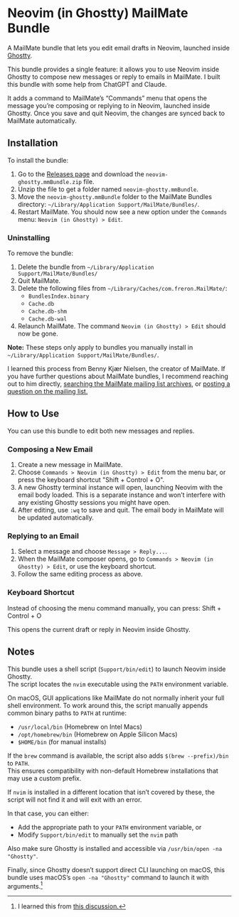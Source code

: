 # Neovim (in Ghostty) MailMate Bundle

A MailMate bundle that lets you edit email drafts in Neovim, launched inside [Ghostty](https://ghostty.org).

This bundle provides a single feature: it allows you to use Neovim inside Ghostty to compose new messages or reply to emails in MailMate. I built this bundle with some help from ChatGPT and Claude.

It adds a command to MailMate’s “Commands” menu that opens the message you’re composing or replying to in Neovim, launched inside Ghostty. Once you save and quit Neovim, the changes are synced back to MailMate automatically.

## Installation

To install the bundle:

1. Go to the [Releases page](https://github.com/titancode/neovim-ghostty.mmbundle/releases) and download the `neovim-ghostty.mmBundle.zip` file.
2. Unzip the file to get a folder named `neovim-ghostty.mmBundle`.
3. Move the `neovim-ghostty.mmBundle` folder to the MailMate Bundles directory: `~/Library/Application Support/MailMate/Bundles/`.
4. Restart MailMate. You should now see a new option under the `Commands` menu: `Neovim (in Ghostty) > Edit`.

### Uninstalling

To remove the bundle:

1. Delete the bundle from `~/Library/Application Support/MailMate/Bundles/`
2. Quit MailMate.
3. Delete the following files from `~/Library/Caches/com.freron.MailMate/`:
   - `BundlesIndex.binary`
   - `Cache.db`
   - `Cache.db-shm`
   - `Cache.db-wal`
4. Relaunch MailMate. The command `Neovim (in Ghostty) > Edit` should now be gone.

**Note:** These steps only apply to bundles you manually install in `~/Library/Application Support/MailMate/Bundles/`.

I learned this process from Benny Kjær Nielsen, the creator of MailMate. If you have further questions about MailMate bundles, I recommend reaching out to him directly, [searching the MailMate mailing list archives](http://www.mail-archive.com/mailmate@lists.freron.com/), or [posting a question on the mailing list.](https://lists.freron.com/listinfo/mailmate)

## How to Use

You can use this bundle to edit both new messages and replies.

### Composing a New Email

1. Create a new message in MailMate.
2. Choose `Commands > Neovim (in Ghostty) > Edit` from the menu bar, or press the keyboard shortcut "Shift + Control + O".
3. A new Ghostty terminal instance will open, launching Neovim with the email body loaded. This is a separate instance and won’t interfere with any existing Ghostty sessions you might have open.
4. After editing, use `:wq` to save and quit. The email body in MailMate will be updated automatically.

### Replying to an Email

1. Select a message and choose `Message > Reply...`.
2. When the MailMate composer opens, go to `Commands > Neovim (in Ghostty) > Edit`, or use the keyboard shortcut.
3. Follow the same editing process as above.

### Keyboard Shortcut

Instead of choosing the menu command manually, you can press: Shift + Control + O

This opens the current draft or reply in Neovim inside Ghostty.

## Notes

This bundle uses a shell script (`Support/bin/edit`) to launch Neovim inside Ghostty.  
The script locates the `nvim` executable using the `PATH` environment variable.

On macOS, GUI applications like MailMate do not normally inherit your full shell environment. To work around this, the script manually appends common binary paths to `PATH` at runtime:

- `/usr/local/bin` (Homebrew on Intel Macs)
- `/opt/homebrew/bin` (Homebrew on Apple Silicon Macs)
- `$HOME/bin` (for manual installs)

If the `brew` command is available, the script also adds `$(brew --prefix)/bin` to `PATH`.  
This ensures compatibility with non-default Homebrew installations that may use a custom prefix.

If `nvim` is installed in a different location that isn’t covered by these, the script will not find it and will exit with an error.

In that case, you can either:

- Add the appropriate path to your `PATH` environment variable, or
- Modify `Support/bin/edit` to manually set the `nvim` path

Also make sure Ghostty is installed and accessible via `/usr/bin/open -na "Ghostty"`.

Finally, since Ghostty doesn’t support direct CLI launching on macOS, this bundle uses macOS’s `open -na "Ghostty"` command to launch it with arguments.[^1]

[^1]: I learned this from [this discussion.](https://github.com/ghostty-org/ghostty/discussions/3698)
